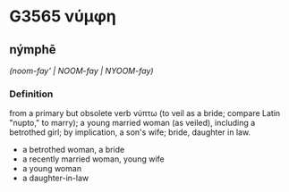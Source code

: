 # G3565 νύμφη

## nýmphē

_(noom-fay' | NOOM-fay | NYOOM-fay)_

### Definition

from a primary but obsolete verb νύπτω (to veil as a bride; compare Latin "nupto," to marry); a young married woman (as veiled), including a betrothed girl; by implication, a son's wife; bride, daughter in law.

- a betrothed woman, a bride
- a recently married woman, young wife
- a young woman
- a daughter-in-law

